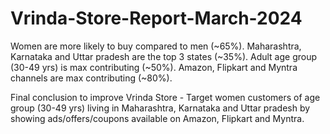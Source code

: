 # Vrinda-Store-Report-March-2024
Women are more likely to buy compared to men (~65%).
Maharashtra, Karnataka and Uttar pradesh are the top 3 states (~35%).
Adult age group (30-49 yrs) is max contributing (~50%).
Amazon, Flipkart and Myntra channels are max contributing (~80%).

Final conclusion to improve Vrinda Store - Target women customers of age 
group (30-49 yrs) living in Maharashtra, Karnataka and Uttar pradesh by showing ads/offers/coupons available on Amazon, Flipkart and Myntra.
